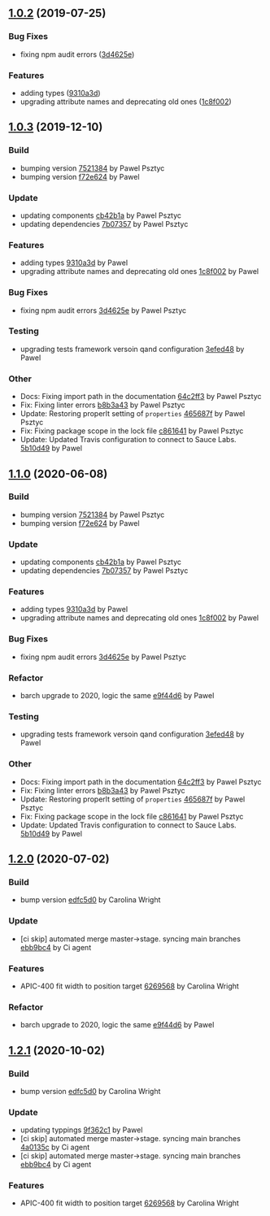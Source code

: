 ## [1.0.2](https://github.com/advanced-rest-client/arc-fit-mixin/compare/1.0.0...1.0.2) (2019-07-25)


### Bug Fixes

* fixing npm audit errors ([3d4625e](https://github.com/advanced-rest-client/arc-fit-mixin/commit/3d4625e))


### Features

* adding types ([9310a3d](https://github.com/advanced-rest-client/arc-fit-mixin/commit/9310a3d))
* upgrading attribute names and deprecating old ones ([1c8f002](https://github.com/advanced-rest-client/arc-fit-mixin/commit/1c8f002))



<a name="1.0.3"></a>
## [1.0.3](https://github.com/advanced-rest-client/arc-fit-mixin/compare/1.0.0...1.0.3) (2019-12-10)

### Build

* bumping version [7521384](https://github.com/advanced-rest-client/arc-fit-mixin/commit/7521384ab5721b6b75554111d98f28e1c084b56c) by Pawel Psztyc
* bumping version [f72e624](https://github.com/advanced-rest-client/arc-fit-mixin/commit/f72e624e2b5af32fb7e7a18b4c55bcb11d96919d) by Pawel


### Update

* updating components [cb42b1a](https://github.com/advanced-rest-client/arc-fit-mixin/commit/cb42b1ac60f5b9b4d9b322e9800a01c12d8571ec) by Pawel Psztyc
* updating dependencies [7b07357](https://github.com/advanced-rest-client/arc-fit-mixin/commit/7b07357981ee3155ee55cfab73ce7cb24c4ae13e) by Pawel Psztyc


### Features

* adding types [9310a3d](https://github.com/advanced-rest-client/arc-fit-mixin/commit/9310a3d737486b4bf935c5b97e0083d36a61b875) by Pawel
* upgrading attribute names and deprecating old ones [1c8f002](https://github.com/advanced-rest-client/arc-fit-mixin/commit/1c8f00264fd842477e0814680e6b85ec75786c95) by Pawel


### Bug Fixes

* fixing npm audit errors [3d4625e](https://github.com/advanced-rest-client/arc-fit-mixin/commit/3d4625e8786a1829656c4858f447ce052e53e1a4) by Pawel Psztyc


### Testing

* upgrading tests framework versoin qand configuration [3efed48](https://github.com/advanced-rest-client/arc-fit-mixin/commit/3efed48b00a2e13b0cf9bd5a708a00a65473c7cb) by Pawel


### Other

* Docs: Fixing import path in the documentation
 [64c2ff3](https://github.com/advanced-rest-client/arc-fit-mixin/commit/64c2ff32d3e882d2f1d24ad3fb3d9418a8caaaf7) by Pawel Psztyc
* Fix: Fixing linter errors
 [b8b3a43](https://github.com/advanced-rest-client/arc-fit-mixin/commit/b8b3a43db0376a598d09e0578d9b92053e465501) by Pawel Psztyc
* Update: Restoring properlt setting of `properties`
 [465687f](https://github.com/advanced-rest-client/arc-fit-mixin/commit/465687f1fa9a2dffa759a761512017b86e6eb7b2) by Pawel Psztyc
* Fix: Fixing package scope in the lock file
 [c861641](https://github.com/advanced-rest-client/arc-fit-mixin/commit/c861641731c51d80610c8951b251e9725c534b1e) by Pawel Psztyc
* Update: Updated Travis configuration to connect to Sauce Labs.
 [5b10d49](https://github.com/advanced-rest-client/arc-fit-mixin/commit/5b10d493225863a20d08bea9980817c11a82026c) by Pawel


<a name="1.1.0"></a>
## [1.1.0](https://github.com/advanced-rest-client/arc-fit-mixin/compare/1.0.2...1.1.0) (2020-06-08)

### Build

* bumping version [7521384](https://github.com/advanced-rest-client/arc-fit-mixin/commit/7521384ab5721b6b75554111d98f28e1c084b56c) by Pawel Psztyc
* bumping version [f72e624](https://github.com/advanced-rest-client/arc-fit-mixin/commit/f72e624e2b5af32fb7e7a18b4c55bcb11d96919d) by Pawel


### Update

* updating components [cb42b1a](https://github.com/advanced-rest-client/arc-fit-mixin/commit/cb42b1ac60f5b9b4d9b322e9800a01c12d8571ec) by Pawel Psztyc
* updating dependencies [7b07357](https://github.com/advanced-rest-client/arc-fit-mixin/commit/7b07357981ee3155ee55cfab73ce7cb24c4ae13e) by Pawel Psztyc


### Features

* adding types [9310a3d](https://github.com/advanced-rest-client/arc-fit-mixin/commit/9310a3d737486b4bf935c5b97e0083d36a61b875) by Pawel
* upgrading attribute names and deprecating old ones [1c8f002](https://github.com/advanced-rest-client/arc-fit-mixin/commit/1c8f00264fd842477e0814680e6b85ec75786c95) by Pawel


### Bug Fixes

* fixing npm audit errors [3d4625e](https://github.com/advanced-rest-client/arc-fit-mixin/commit/3d4625e8786a1829656c4858f447ce052e53e1a4) by Pawel Psztyc


### Refactor

* barch upgrade to 2020, logic the same [e9f44d6](https://github.com/advanced-rest-client/arc-fit-mixin/commit/e9f44d6a65dbb778a077aac240f90d775451a77a) by Pawel


### Testing

* upgrading tests framework versoin qand configuration [3efed48](https://github.com/advanced-rest-client/arc-fit-mixin/commit/3efed48b00a2e13b0cf9bd5a708a00a65473c7cb) by Pawel


### Other

* Docs: Fixing import path in the documentation
 [64c2ff3](https://github.com/advanced-rest-client/arc-fit-mixin/commit/64c2ff32d3e882d2f1d24ad3fb3d9418a8caaaf7) by Pawel Psztyc
* Fix: Fixing linter errors
 [b8b3a43](https://github.com/advanced-rest-client/arc-fit-mixin/commit/b8b3a43db0376a598d09e0578d9b92053e465501) by Pawel Psztyc
* Update: Restoring properlt setting of `properties`
 [465687f](https://github.com/advanced-rest-client/arc-fit-mixin/commit/465687f1fa9a2dffa759a761512017b86e6eb7b2) by Pawel Psztyc
* Fix: Fixing package scope in the lock file
 [c861641](https://github.com/advanced-rest-client/arc-fit-mixin/commit/c861641731c51d80610c8951b251e9725c534b1e) by Pawel Psztyc
* Update: Updated Travis configuration to connect to Sauce Labs.
 [5b10d49](https://github.com/advanced-rest-client/arc-fit-mixin/commit/5b10d493225863a20d08bea9980817c11a82026c) by Pawel


<a name="1.2.0"></a>
## [1.2.0](https://github.com/advanced-rest-client/arc-fit-mixin/compare/1.0.3...1.2.0) (2020-07-02)

### Build

* bump version [edfc5d0](https://github.com/advanced-rest-client/arc-fit-mixin/commit/edfc5d0cf001e0240b7549267c58741d22b751db) by Carolina Wright


### Update

* [ci skip] automated merge master->stage. syncing main branches [ebb9bc4](https://github.com/advanced-rest-client/arc-fit-mixin/commit/ebb9bc4880489f2833c2b0557878e836267be335) by Ci agent


### Features

* APIC-400 fit width to position target [6269568](https://github.com/advanced-rest-client/arc-fit-mixin/commit/626956896384afa8864a1882a9209519f45c2375) by Carolina Wright


### Refactor

* barch upgrade to 2020, logic the same [e9f44d6](https://github.com/advanced-rest-client/arc-fit-mixin/commit/e9f44d6a65dbb778a077aac240f90d775451a77a) by Pawel


<a name="1.2.1"></a>
## [1.2.1](https://github.com/advanced-rest-client/arc-fit-mixin/compare/1.1.0...1.2.1) (2020-10-02)

### Build

* bump version [edfc5d0](https://github.com/advanced-rest-client/arc-fit-mixin/commit/edfc5d0cf001e0240b7549267c58741d22b751db) by Carolina Wright


### Update

* updating typpings [9f362c1](https://github.com/advanced-rest-client/arc-fit-mixin/commit/9f362c12f280c5e1cf48eaebbd35507a4f378503) by Pawel
* [ci skip] automated merge master->stage. syncing main branches [4a0135c](https://github.com/advanced-rest-client/arc-fit-mixin/commit/4a0135ca9569fe3368009bbe1362c1f426a20353) by Ci agent
* [ci skip] automated merge master->stage. syncing main branches [ebb9bc4](https://github.com/advanced-rest-client/arc-fit-mixin/commit/ebb9bc4880489f2833c2b0557878e836267be335) by Ci agent


### Features

* APIC-400 fit width to position target [6269568](https://github.com/advanced-rest-client/arc-fit-mixin/commit/626956896384afa8864a1882a9209519f45c2375) by Carolina Wright


